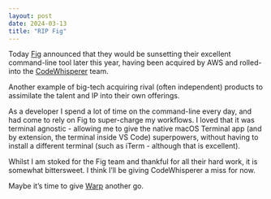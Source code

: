 ```yaml
---
layout: post
date: 2024-03-13
title: "RIP Fig"
---
```

Today [Fig](https://fig.io/) announced that they would be sunsetting their excellent command-line tool later this year, having been acquired by AWS and rolled-into the [CodeWhisperer](https://aws.amazon.com/codewhisperer/) team.

Another example of big-tech acquiring rival (often independent) products to assimilate the talent and IP into their own offerings.

As a developer I spend a lot of time on the command-line every day, and had come to rely on Fig to super-charge my workflows. I loved that it was terminal agnostic - allowing me to give the native macOS Terminal app (and by extension, the terminal inside VS Code) superpowers, without having to install a different terminal (such as iTerm - although that is excellent).

Whilst I am stoked for the Fig team and thankful for all their hard work, it is somewhat bittersweet. I think I’ll be giving CodeWhisperer a miss for now.

Maybe it’s time to give [Warp](https://www.warp.dev/) another go.
